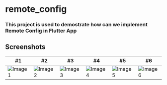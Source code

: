 # remote_config
### This project is used to demostrate how can we implement Remote Config in Flutter App

## Screenshots

| #1 | #2 | #3 | #4 | #5 | #6 |
| --- | --- | --- | --- | --- | --- |
| ![Image 1](https://github.com/TechMasterPro/Theme-Changer/blob/main/Screenshot_1712745142.png) | ![Image 2](https://github.com/TechMasterPro/Theme-Changer/blob/main/Screenshot_1712731820.png) | ![Image 3](https://github.com/TechMasterPro/Theme-Changer/blob/main/Screenshot_1712745157.png) | ![Image 4](https://github.com/TechMasterPro/Theme-Changer/blob/main/Screenshot_1712745159.png) | ![Image 5](https://github.com/TechMasterPro/Theme-Changer/blob/main/Screenshot_1712745164.png) | ![Image 6](https://github.com/TechMasterPro/Theme-Changer/blob/main/Screenshot_1712745166.png) |
